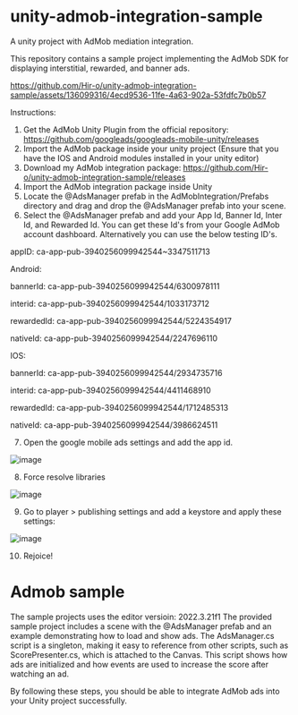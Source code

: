 # unity-admob-integration-sample
A unity project with AdMob mediation integration.

This repository contains a sample project implementing the AdMob SDK for displaying interstitial, rewarded, and banner ads.


https://github.com/Hir-o/unity-admob-integration-sample/assets/136099316/4ecd9536-11fe-4a63-902a-53fdfc7b0b57


Instructions:

1. Get the AdMob Unity Plugin from the official repository: https://github.com/googleads/googleads-mobile-unity/releases
2. Import the AdMob package inside your unity project (Ensure that you have the IOS and Android modules installed in your unity editor)
3. Download my AdMob integration package: https://github.com/Hir-o/unity-admob-integration-sample/releases
4. Import the AdMob integration package inside Unity
5. Locate the @AdsManager prefab in the AdMobIntegration/Prefabs directory and drag and drop the @AdsManager prefab into your scene.
6. Select the @AdsManager prefab and add your App Id, Banner Id, Inter Id, and Rewarded Id. You can get these Id's from your Google AdMob account dashboard. Alternatively you can use the below testing ID's.

appID: ca-app-pub-3940256099942544~3347511713

Android:

bannerId: ca-app-pub-3940256099942544/6300978111

interid: ca-app-pub-3940256099942544/1033173712

rewardedId: ca-app-pub-3940256099942544/5224354917

nativeId: ca-app-pub-3940256099942544/2247696110

IOS:

bannerId: ca-app-pub-3940256099942544/2934735716

interid: ca-app-pub-3940256099942544/4411468910

rewardedId: ca-app-pub-3940256099942544/1712485313

nativeId: ca-app-pub-3940256099942544/3986624511

7. Open the google mobile ads settings and add the app id.

![image](https://github.com/Hir-o/unity-admob-integration-sample/assets/136099316/4b3b7e3f-240f-4e1c-ad19-7dfe65919794)

8. Force resolve libraries

![image](https://github.com/Hir-o/unity-admob-integration-sample/assets/136099316/6a3fec2a-bf70-48b3-98b9-cdde2db1f5ce)

9. Go to player > publishing settings and add a keystore and apply these settings:

![image](https://github.com/Hir-o/unity-admob-integration-sample/assets/136099316/3ebf1343-faae-4671-a608-ebf1e7fadad9)

10. Rejoice!

# Admob sample

The sample projects uses the editor versioin: 2022.3.21f1
The provided sample project includes a scene with the @AdsManager prefab and an example demonstrating how to load and show ads. The AdsManager.cs script is a singleton, making it easy to reference from other scripts, such as ScorePresenter.cs, which is attached to the Canvas. This script shows how ads are initialized and how events are used to increase the score after watching an ad.

By following these steps, you should be able to integrate AdMob ads into your Unity project successfully.

